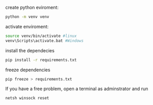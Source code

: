 create python eviroment:

```bash
python -m venv venv
```

activate enviroment:

```bash
source venv/bin/activate #linux
venv\Scripts\activate.bat #Windows
```

install the dependecies

```bash
pip install -r requirements.txt
```

freeze dependencies

```bash
pip freeze > requirements.txt
```

If you have a free problem, open a terminal as adminstrator and run

```
netsh winsock reset
```
